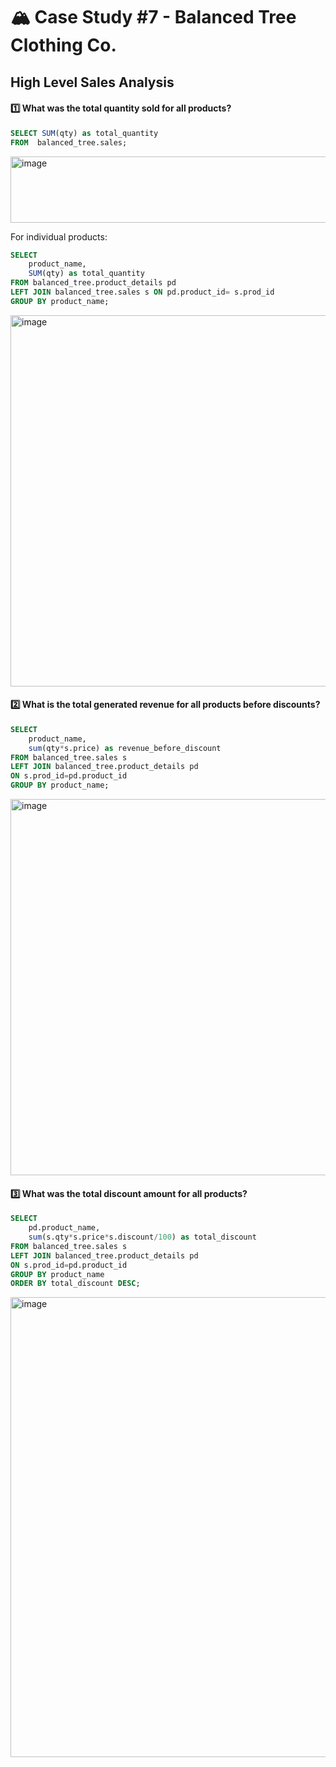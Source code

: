 # 🏔️ Case Study #7 - Balanced Tree Clothing Co.
## High Level Sales Analysis


#### 1️⃣ What was the total quantity sold for all products?
```sql
SELECT SUM(qty) as total_quantity
FROM  balanced_tree.sales;
```
<img width="858" height="106" alt="image" src="https://github.com/user-attachments/assets/f5fc5ba0-b10e-4e85-8148-e0d3698aeafe" />

For individual products:

```sql
SELECT
	product_name,
	SUM(qty) as total_quantity
FROM balanced_tree.product_details pd
LEFT JOIN balanced_tree.sales s ON pd.product_id= s.prod_id
GROUP BY product_name;
```
<img width="1902" height="594" alt="image" src="https://github.com/user-attachments/assets/d7596119-9b77-4ff0-99c9-d2be1418fd79" />

#### 2️⃣ What is the total generated revenue for all products before discounts?
```sql
SELECT 
	product_name,
	sum(qty*s.price) as revenue_before_discount
FROM balanced_tree.sales s
LEFT JOIN balanced_tree.product_details pd
ON s.prod_id=pd.product_id
GROUP BY product_name;
```
<img width="1860" height="602" alt="image" src="https://github.com/user-attachments/assets/4bbc2392-adb7-412e-94c4-38f82c26cc57" />

#### 3️⃣ What was the total discount amount for all products?
```sql
SELECT 
	pd.product_name,
	sum(s.qty*s.price*s.discount/100) as total_discount
FROM balanced_tree.sales s
LEFT JOIN balanced_tree.product_details pd
ON s.prod_id=pd.product_id
GROUP BY product_name
ORDER BY total_discount DESC;
```
<img width="1868" height="736" alt="image" src="https://github.com/user-attachments/assets/4ab27d49-bd3d-4e7d-af95-0d869875148e" />

